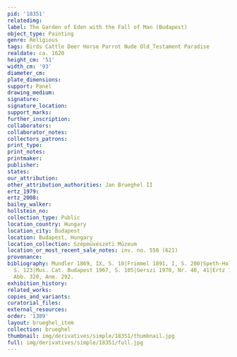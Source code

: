```yaml
---
pid: '18351'
relatedimg: 
label: The Garden of Eden with the Fall of Man (Budapest)
object_type: Painting
genre: Religious
tags: Birds Cattle Deer Horse Parrot Nude Old_Testament Paradise
realdate: ca. 1620
height_cm: '51'
width_cm: '93'
diameter_cm: 
plate_dimensions: 
support: Panel
drawing_medium: 
signature: 
signature_location: 
support_marks: 
further_inscription: 
collaborators: 
collaborator_notes: 
collectors_patrons: 
print_type: 
print_notes: 
printmaker: 
publisher: 
states: 
our_attribution: 
other_attribution_authorities: Jan Brueghel II
ertz_1979: 
ertz_2008: 
bailey_walker: 
hollstein_no: 
collection_type: Public
location_country: Hungary
location_city: Budapest
location: Budapest, Hungary
location_collection: Szépmüvészeti Múzeum
location_or_most_recent_sale_notes: inv. no. 550 (621)
provenance: 
bibliography: Mundler 1869, IX, S. 10|Frimmel 1891, I, S. 200|Speth-Holterhoff 1957,
  S. 123|Mus. Cat. Budapest 1967, S. 105|Gerszi 1970, Nr. 40, 41|Ertz 1979, S. 246-247,
  Abb. 320, Anm. 292.
exhibition_history: 
related_works: 
copies_and_variants: 
curatorial_files: 
external_resources: 
order: '1389'
layout: brueghel_item
collection: brueghel
thumbnail: img/derivatives/simple/18351/thumbnail.jpg
full: img/derivatives/simple/18351/full.jpg
---
```

